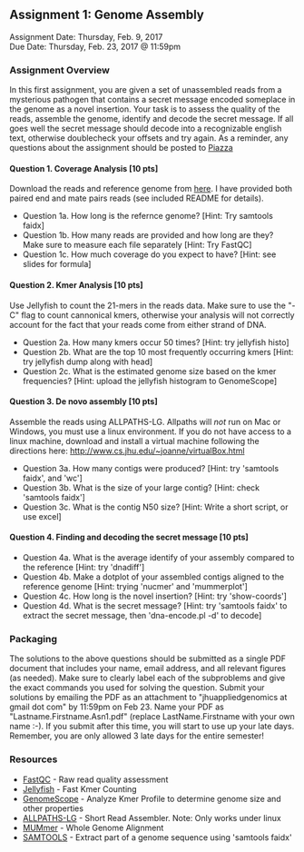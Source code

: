 ## Assignment 1: Genome Assembly
Assignment Date: Thursday, Feb. 9, 2017 <br>
Due Date: Thursday, Feb. 23, 2017 @ 11:59pm <br>

### Assignment Overview

In this first assignment, you are given a set of unassembled reads from a mysterious pathogen that contains a secret message encoded someplace in the genome as a novel insertion. Your task is to assess the quality of the reads, assemble the genome, identify and decode the secret message. If all goes well the secret message should decode into a recognizable english text, otherwise doublecheck your offsets and try again. As a reminder, any questions about the assignment should be posted to [Piazza](https://piazza.com/jhu/spring2017/600649/home)

#### Question 1. Coverage Analysis [10 pts]

Download the reads and reference genome from [here](). I have provided both paired end and mate pairs reads (see included README for details).

- Question 1a. How long is the refernce genome? [Hint: Try samtools faidx]
- Question 1b. How many reads are provided and how long are they? Make sure to measure each file separately [Hint: Try FastQC]
- Question 1c. How much coverage do you expect to have? [Hint: see slides for formula]

#### Question 2. Kmer Analysis [10 pts]

Use Jellyfish to count the 21-mers in the reads data. Make sure to use the "-C" flag to count cannonical kmers, otherwise your analysis will not correctly account for the fact that your reads come from either strand of DNA.

- Question 2a. How many kmers occur 50 times? [Hint: try jellyfish histo]
- Question 2b. What are the top 10 most frequently occurring kmers [Hint: try jellyfish dump along with head]
- Question 2c. What is the estimated genome size based on the kmer frequencies? [Hint: upload the jellyfish histogram to GenomeScope]

#### Question 3. De novo assembly [10 pts]

Assemble the reads using ALLPATHS-LG. Allpaths will *not* run on Mac or Windows, you must use a linux environment. If you do not have access to a linux machine, download and install a virtual machine following the directions here: http://www.cs.jhu.edu/~joanne/virtualBox.html

- Question 3a. How many contigs were produced? [Hint: try 'samtools faidx', and 'wc']
- Question 3b. What is the size of your large contig? [Hint: check 'samtools faidx']
- Question 3c. What is the contig N50 size? [Hint: Write a short script, or use excel]

#### Question 4. Finding and decoding the secret message [10 pts]

- Question 4a. What is the average identify of your assembly compared to the reference [Hint: try 'dnadiff']
- Question 4b. Make a dotplot of your assembled contigs aligned to the reference genome [Hint: trying 'nucmer' and 'mummerplot']
- Question 4c. How long is the novel insertion? [Hint: try 'show-coords']
- Question 4d. What is the secret message? [Hint: try 'samtools faidx' to extract the secret message, then 'dna-encode.pl -d' to decode]


### Packaging

The solutions to the above questions should be submitted as a single PDF document that includes your name, email address, and all relevant figures (as needed). Make sure to clearly label each of the subproblems and give the exact commands you used for solving the question. Submit your solutions by emailing the PDF as an attachment to "jhuappliedgenomics at gmail dot com" by 11:59pm on Feb 23. Name your PDF as "Lastname.Firstname.Asn1.pdf" (replace LastName.Firstname with your own name :-). If you submit after this time, you will start to use up your late days. Remember, you are only allowed 3 late days for the entire semester!


### Resources

- [FastQC](http://www.bioinformatics.babraham.ac.uk/projects/fastqc/) - Raw read quality assessment
- [Jellyfish](http://www.genome.umd.edu/jellyfish.html) - Fast Kmer Counting
- [GenomeScope](http://www.genomescope.org/) - Analyze Kmer Profile to determine genome size and other properties
- [ALLPATHS-LG](http://software.broadinstitute.org/allpaths-lg/blog/?page_id=12) - Short Read Assembler. Note: Only works under linux
- [MUMmer](http://mummer.sourceforge.net/) - Whole Genome Alignment
- [SAMTOOLS](http://www.htslib.org/) - Extract part of a genome sequence using 'samtools faidx'



